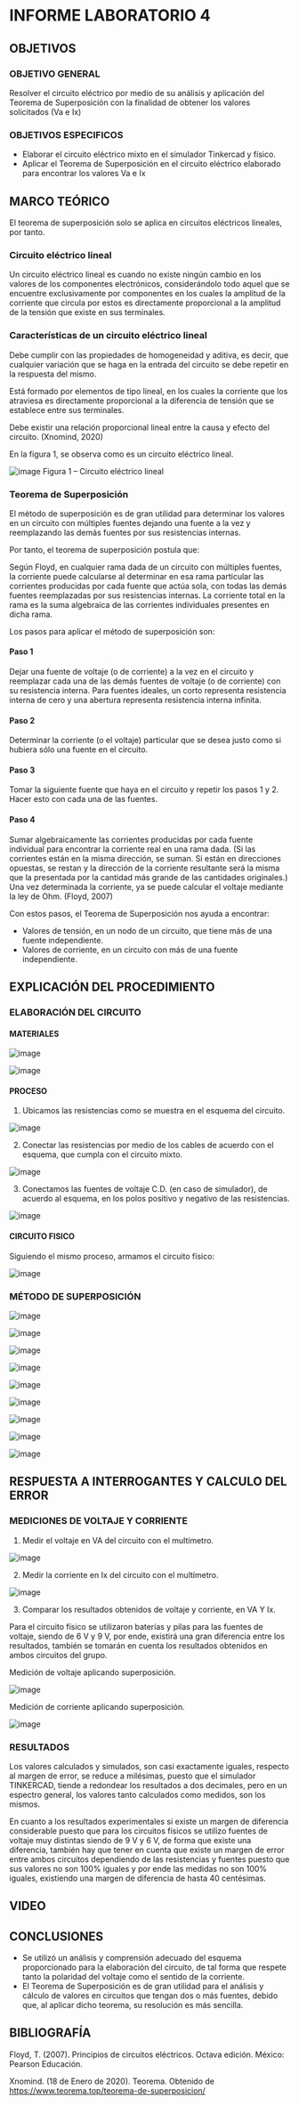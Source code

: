 # INFORME LABORATORIO 4

## OBJETIVOS

### OBJETIVO GENERAL

Resolver el circuito eléctrico por medio de su análisis y aplicación del Teorema de Superposición con la finalidad de obtener los valores solicitados (Va e Ix)

### OBJETIVOS ESPECIFICOS

-	Elaborar el circuito eléctrico mixto en el simulador Tinkercad y físico.
-	Aplicar el Teorema de Superposición en el circuito eléctrico elaborado para encontrar los valores Va e Ix

## MARCO TEÓRICO

El teorema de superposición solo se aplica en circuitos eléctricos lineales, por tanto.

### Circuito eléctrico lineal

Un circuito eléctrico lineal es cuando no existe ningún cambio en los valores de los componentes electrónicos, considerándolo todo aquel que se encuentre exclusivamente por componentes en los cuales la amplitud de la corriente que circula por estos es directamente proporcional a la amplitud de la tensión que existe en sus terminales.

### Características de un circuito eléctrico lineal

Debe cumplir con las propiedades de homogeneidad y aditiva, es decir, que cualquier variación que se haga en la entrada del circuito se debe repetir en la respuesta del mismo.

Está formado por elementos de tipo lineal, en los cuales la corriente que los atraviesa es directamente proporcional a la diferencia de tensión que se establece entre sus terminales.

Debe existir una relación proporcional lineal entre la causa y efecto del circuito. (Xnomind, 2020)

En la figura 1, se observa como es un circuito eléctrico lineal.

![image](https://user-images.githubusercontent.com/105565683/176576054-9d558ece-43f3-4779-8fff-ed12c4cec144.png)
Figura 1 – Circuito eléctrico lineal

### Teorema de Superposición

El método de superposición es de gran utilidad para determinar los valores en un circuito con múltiples fuentes dejando una fuente a la vez y reemplazando las demás fuentes por sus resistencias internas.

Por tanto, el teorema de superposición postula que:

Según Floyd, en cualquier rama dada de un circuito con múltiples fuentes, la corriente puede calcularse al determinar en esa rama particular las corrientes producidas por cada fuente que actúa sola, con todas las demás fuentes reemplazadas por sus resistencias internas. La corriente total en la rama es la suma algebraica de las corrientes individuales presentes en dicha rama. 

Los pasos para aplicar el método de superposición son:

#### Paso 1

Dejar una fuente de voltaje (o de corriente) a la vez en el circuito y reemplazar cada una de las demás fuentes de voltaje (o de corriente) con su resistencia interna. Para fuentes ideales, un corto representa resistencia interna de cero y una abertura representa resistencia interna infinita.

#### Paso 2

Determinar la corriente (o el voltaje) particular que se desea justo como si hubiera sólo una fuente en el circuito.

#### Paso 3

Tomar la siguiente fuente que haya en el circuito y repetir los pasos 1 y 2. Hacer esto con cada una de las fuentes.

#### Paso 4

Sumar algebraicamente las corrientes producidas por cada fuente individual para encontrar la corriente real en una rama dada. (Si las corrientes están en la misma dirección, se suman. Si están en direcciones opuestas, se restan y la dirección de la corriente resultante será la misma que la presentada por la cantidad más grande de las cantidades originales.) Una vez determinada la corriente, ya se puede calcular el voltaje mediante la ley de Ohm. (Floyd, 2007)

Con estos pasos, el Teorema de Superposición nos ayuda a encontrar:

-	Valores de tensión, en un nodo de un circuito, que tiene más de una fuente independiente.
-	Valores de corriente, en un circuito con más de una fuente independiente.

## EXPLICACIÓN DEL PROCEDIMIENTO

### ELABORACIÓN DEL CIRCUITO

#### MATERIALES

![image](https://user-images.githubusercontent.com/105565683/176578002-83fb5c00-8977-4024-bb5a-080be24c5f15.png)

![image](https://user-images.githubusercontent.com/105565683/176578063-21998df8-f7f8-4868-b3d8-7310ac941f91.png)

#### PROCESO

1.	Ubicamos las resistencias como se muestra en el esquema del circuito.

![image](https://user-images.githubusercontent.com/105565683/176578571-db8ed61c-afad-4681-8651-24b4ea2239fe.png)

2.	Conectar las resistencias por medio de los cables de acuerdo con el esquema, que cumpla con el circuito mixto.

![image](https://user-images.githubusercontent.com/105565683/176578736-d1704f2e-f2fc-4294-91b1-1e5a71223457.png)

3.	Conectamos las fuentes de voltaje C.D. (en caso de simulador), de acuerdo al esquema, en los polos positivo y negativo de las resistencias.

![image](https://user-images.githubusercontent.com/105565683/176579039-43d51a84-f76b-4e8d-af4d-277659cf7df8.png)

#### CIRCUITO FISICO

Siguiendo el mismo proceso, armamos el circuito físico:

![image](https://user-images.githubusercontent.com/105565683/176579178-9ba5ec4b-202b-4c27-b90e-3809f81c90b3.png)

### MÉTODO DE SUPERPOSICIÓN

![image](https://user-images.githubusercontent.com/105565683/176579398-0656fb52-24ac-4115-8a5b-84f0128d94a9.png)

![image](https://user-images.githubusercontent.com/105565683/176579442-52624b17-0695-4d73-be84-d63223ea047c.png)

![image](https://user-images.githubusercontent.com/105565683/176579492-e562dbea-fe5b-4b89-b822-eb07caf3cf30.png)

![image](https://user-images.githubusercontent.com/105565683/176579513-3a42723d-c018-407b-b797-97709f112edd.png)

![image](https://user-images.githubusercontent.com/105565683/176579545-e62a19c6-f42c-4f6f-b737-04c6f48b8058.png)

![image](https://user-images.githubusercontent.com/105565683/176579561-bdaec4ca-2beb-408e-9956-247310fe81fd.png)

![image](https://user-images.githubusercontent.com/105565683/176579590-08f7b689-29a0-451d-bd05-d22a5c06a961.png)

![image](https://user-images.githubusercontent.com/105565683/176579632-da083505-2263-4dfe-adf0-0e9f10ee68ac.png)

![image](https://user-images.githubusercontent.com/105565683/176579652-4fe94527-8144-4250-95f5-2cc8d206dbfb.png)

## RESPUESTA A INTERROGANTES Y CALCULO DEL ERROR

### MEDICIONES DE VOLTAJE Y CORRIENTE

1. Medir el voltaje en VA del circuito con el multímetro.

![image](https://user-images.githubusercontent.com/105565683/176580047-1e8a2784-5cbb-4d10-b059-9bbf8b2727ac.png)

2. Medir la corriente en Ix del circuito con el multímetro.

![image](https://user-images.githubusercontent.com/105565683/176581062-fdcfb65c-49ce-466f-a3f6-090d85c5847c.png)

3. Comparar los resultados obtenidos de voltaje y corriente, en VA Y Ix.

Para el circuito físico se utilizaron baterías y pilas para las fuentes de voltaje, siendo de 6 V y 9 V, por ende, existirá una gran diferencia entre los resultados, también se tomarán en cuenta los resultados obtenidos en ambos circuitos del grupo.

Medición de voltaje aplicando superposición.

![image](https://user-images.githubusercontent.com/105565683/176583355-46194c11-14fd-48eb-b19d-69f4e46ae478.png)

Medición de corriente aplicando superposición.

![image](https://user-images.githubusercontent.com/105565683/176583525-2509ca1d-ffd2-49d3-90a4-27f217a66d88.png)

### RESULTADOS

Los valores calculados y simulados, son casi exactamente iguales, respecto al margen de error, se reduce a milésimas, puesto que el simulador TINKERCAD, tiende a redondear los resultados a dos decimales, pero en un espectro general, los valores tanto calculados como medidos, son los mismos.

En cuanto a los resultados experimentales si existe un margen de diferencia considerable puesto que para los circuitos físicos se utilizo fuentes de voltaje muy distintas siendo de 9 V y 6 V, de forma que existe una diferencia, también hay que tener en cuenta que existe un margen de error entre ambos circuitos dependiendo de las resistencias y fuentes puesto que sus valores no son 100% iguales y por ende las medidas no son 100% iguales, existiendo una margen de diferencia de hasta 40 centésimas.

## VIDEO



## CONCLUSIONES

-	Se utilizó un análisis y comprensión adecuado del esquema proporcionado para la elaboración del circuito, de tal forma que respete tanto la polaridad del voltaje como el sentido de la corriente.
-	El Teorema de Superposición es de gran utilidad para el análisis y cálculo de valores en circuitos que tengan dos o más fuentes, debido que, al aplicar dicho teorema, su resolución es más sencilla.

## BIBLIOGRAFÍA

Floyd, T. (2007). Principios de circuitos eléctricos. Octava edición. México: Pearson Educación.

Xnomind. (18 de Enero de 2020). Teorema. Obtenido de https://www.teorema.top/teorema-de-superposicion/
